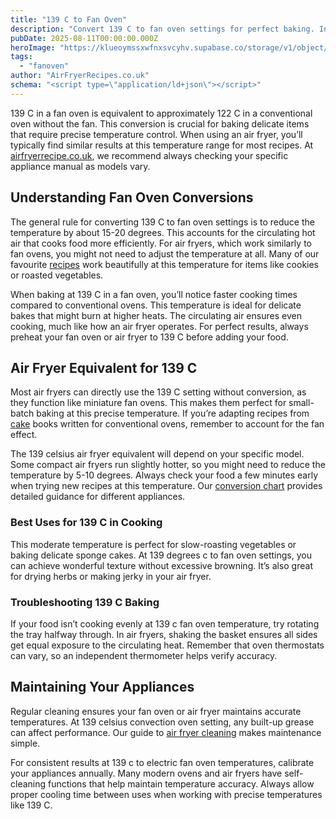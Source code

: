 ```yaml
---
title: "139 C to Fan Oven"
description: "Convert 139 C to fan oven settings for perfect baking. Includes air fryer equivalents and temperature tips for UK kitchens."
pubDate: 2025-08-11T00:00:00.000Z
heroImage: "https://klueoymssxwfnxsvcyhv.supabase.co/storage/v1/object/public/md/139-c-to-fan-oven-5c691fe6.png"
tags:
  - "fanoven"
author: "AirFryerRecipes.co.uk"
schema: "<script type=\"application/ld+json\"></script>"
---
```


<p>139 C in a fan oven is equivalent to approximately 122 C in a conventional oven without the fan. This conversion is crucial for baking delicate items that require precise temperature control. When using an air fryer, you’ll typically find similar results at this temperature range for most recipes. At <a href=https://www.airfryerrecipe.co.uk>airfryerrecipe.co.uk</a>, we recommend always checking your specific appliance manual as models vary.</p>

<h2>Understanding Fan Oven Conversions</h2>
<p>The general rule for converting 139 C to fan oven settings is to reduce the temperature by about 15-20 degrees. This accounts for the circulating hot air that cooks food more efficiently. For air fryers, which work similarly to fan ovens, you might not need to adjust the temperature at all. Many of our favourite <a href=https://www.airfryerrecipe.co.uk/recipes>recipes</a> work beautifully at this temperature for items like cookies or roasted vegetables.</p>
<p>When baking at 139 C in a fan oven, you’ll notice faster cooking times compared to conventional ovens. This temperature is ideal for delicate bakes that might burn at higher heats. The circulating air ensures even cooking, much like how an air fryer operates. For perfect results, always preheat your fan oven or air fryer to 139 C before adding your food.</p>

<h2>Air Fryer Equivalent for 139 C</h2>
<p>Most air fryers can directly use the 139 C setting without conversion, as they function like miniature fan ovens. This makes them perfect for small-batch baking at this precise temperature. If you’re adapting recipes from <a href=https://www.airfryerrecipe.co.uk/recipe-category/cakes>cake</a> books written for conventional ovens, remember to account for the fan effect.</p>
<p>The 139 celsius air fryer equivalent will depend on your specific model. Some compact air fryers run slightly hotter, so you might need to reduce the temperature by 5-10 degrees. Always check your food a few minutes early when trying new recipes at this temperature. Our <a href=https://www.airfryerrecipe.co.uk/air-fryer-conversion-chart>conversion chart</a> provides detailed guidance for different appliances.</p>

<h3>Best Uses for 139 C in Cooking</h3>
<p>This moderate temperature is perfect for slow-roasting vegetables or baking delicate sponge cakes. At 139 degrees c to fan oven settings, you can achieve wonderful texture without excessive browning. It’s also great for drying herbs or making jerky in your air fryer.</p>

<h3>Troubleshooting 139 C Baking</h3>
<p>If your food isn’t cooking evenly at 139 c fan oven temperature, try rotating the tray halfway through. In air fryers, shaking the basket ensures all sides get equal exposure to the circulating heat. Remember that oven thermostats can vary, so an independent thermometer helps verify accuracy.</p>

<h2>Maintaining Your Appliances</h2>
<p>Regular cleaning ensures your fan oven or air fryer maintains accurate temperatures. At 139 celsius convection oven setting, any built-up grease can affect performance. Our guide to <a href=https://www.airfryerrecipe.co.uk/air-fryer-cleaner>air fryer cleaning</a> makes maintenance simple.</p>
<p>For consistent results at 139 c to electric fan oven temperatures, calibrate your appliances annually. Many modern ovens and air fryers have self-cleaning functions that help maintain temperature accuracy. Always allow proper cooling time between uses when working with precise temperatures like 139 C.</p>